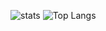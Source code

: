 ![stats](https://github-readme-stats.vercel.app/api?username=AnonimiAngels&show_icons=true&theme=radical)
![Top Langs](https://github-readme-stats.vercel.app/api/top-langs/?username=AnonimiAngels&layout=compact&langs_count=20)
